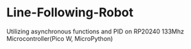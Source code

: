 # Line-Following-Robot
Utilizing asynchronous functions and PID on RP20240 133Mhz Microcontroller(Pico W, MicroPython)
